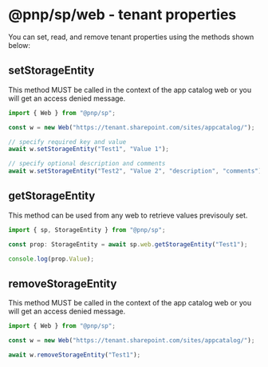 # @pnp/sp/web - tenant properties

You can set, read, and remove tenant properties using the methods shown below:

## setStorageEntity

This method MUST be called in the context of the app catalog web or you will get an access denied message.

```TypeScript
import { Web } from "@pnp/sp";

const w = new Web("https://tenant.sharepoint.com/sites/appcatalog/");

// specify required key and value
await w.setStorageEntity("Test1", "Value 1");

// specify optional description and comments
await w.setStorageEntity("Test2", "Value 2", "description", "comments");
``` 

## getStorageEntity

This method can be used from any web to retrieve values previsouly set.

```TypeScript
import { sp, StorageEntity } from "@pnp/sp";

const prop: StorageEntity = await sp.web.getStorageEntity("Test1");

console.log(prop.Value);
```

## removeStorageEntity

This method MUST be called in the context of the app catalog web or you will get an access denied message.

```TypeScript
import { Web } from "@pnp/sp";

const w = new Web("https://tenant.sharepoint.com/sites/appcatalog/");

await w.removeStorageEntity("Test1");
```
